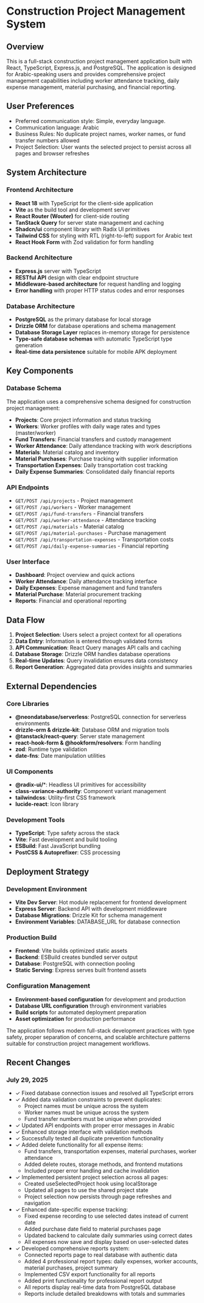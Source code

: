 # Construction Project Management System

## Overview

This is a full-stack construction project management application built with React, TypeScript, Express.js, and PostgreSQL. The application is designed for Arabic-speaking users and provides comprehensive project management capabilities including worker attendance tracking, daily expense management, material purchasing, and financial reporting.

## User Preferences

- Preferred communication style: Simple, everyday language.
- Communication language: Arabic
- Business Rules: No duplicate project names, worker names, or fund transfer numbers allowed
- Project Selection: User wants the selected project to persist across all pages and browser refreshes

## System Architecture

### Frontend Architecture
- **React 18** with TypeScript for the client-side application
- **Vite** as the build tool and development server
- **React Router (Wouter)** for client-side routing
- **TanStack Query** for server state management and caching
- **Shadcn/ui** component library with Radix UI primitives
- **Tailwind CSS** for styling with RTL (right-to-left) support for Arabic text
- **React Hook Form** with Zod validation for form handling

### Backend Architecture
- **Express.js** server with TypeScript
- **RESTful API** design with clear endpoint structure
- **Middleware-based architecture** for request handling and logging
- **Error handling** with proper HTTP status codes and error responses

### Database Architecture
- **PostgreSQL** as the primary database for local storage
- **Drizzle ORM** for database operations and schema management
- **Database Storage Layer** replaces in-memory storage for persistence
- **Type-safe database schemas** with automatic TypeScript type generation
- **Real-time data persistence** suitable for mobile APK deployment

## Key Components

### Database Schema
The application uses a comprehensive schema designed for construction project management:

- **Projects**: Core project information and status tracking
- **Workers**: Worker profiles with daily wage rates and types (master/worker)
- **Fund Transfers**: Financial transfers and custody management
- **Worker Attendance**: Daily attendance tracking with work descriptions
- **Materials**: Material catalog and inventory
- **Material Purchases**: Purchase tracking with supplier information
- **Transportation Expenses**: Daily transportation cost tracking
- **Daily Expense Summaries**: Consolidated daily financial reports

### API Endpoints
- `GET/POST /api/projects` - Project management
- `GET/POST /api/workers` - Worker management
- `GET/POST /api/fund-transfers` - Financial transfers
- `GET/POST /api/worker-attendance` - Attendance tracking
- `GET/POST /api/materials` - Material catalog
- `GET/POST /api/material-purchases` - Purchase management
- `GET/POST /api/transportation-expenses` - Transportation costs
- `GET/POST /api/daily-expense-summaries` - Financial reporting

### User Interface
- **Dashboard**: Project overview and quick actions
- **Worker Attendance**: Daily attendance tracking interface
- **Daily Expenses**: Expense management and fund transfers
- **Material Purchase**: Material procurement tracking
- **Reports**: Financial and operational reporting

## Data Flow

1. **Project Selection**: Users select a project context for all operations
2. **Data Entry**: Information is entered through validated forms
3. **API Communication**: React Query manages API calls and caching
4. **Database Storage**: Drizzle ORM handles database operations
5. **Real-time Updates**: Query invalidation ensures data consistency
6. **Report Generation**: Aggregated data provides insights and summaries

## External Dependencies

### Core Libraries
- **@neondatabase/serverless**: PostgreSQL connection for serverless environments
- **drizzle-orm & drizzle-kit**: Database ORM and migration tools
- **@tanstack/react-query**: Server state management
- **react-hook-form & @hookform/resolvers**: Form handling
- **zod**: Runtime type validation
- **date-fns**: Date manipulation utilities

### UI Components
- **@radix-ui/***: Headless UI primitives for accessibility
- **class-variance-authority**: Component variant management
- **tailwindcss**: Utility-first CSS framework
- **lucide-react**: Icon library

### Development Tools
- **TypeScript**: Type safety across the stack
- **Vite**: Fast development and build tooling
- **ESBuild**: Fast JavaScript bundling
- **PostCSS & Autoprefixer**: CSS processing

## Deployment Strategy

### Development Environment
- **Vite Dev Server**: Hot module replacement for frontend development
- **Express Server**: Backend API with development middleware
- **Database Migrations**: Drizzle Kit for schema management
- **Environment Variables**: DATABASE_URL for database connection

### Production Build
- **Frontend**: Vite builds optimized static assets
- **Backend**: ESBuild creates bundled server output
- **Database**: PostgreSQL with connection pooling
- **Static Serving**: Express serves built frontend assets

### Configuration Management
- **Environment-based configuration** for development and production
- **Database URL configuration** through environment variables
- **Build scripts** for automated deployment preparation
- **Asset optimization** for production performance

The application follows modern full-stack development practices with type safety, proper separation of concerns, and scalable architecture patterns suitable for construction project management workflows.

## Recent Changes

### July 29, 2025
- ✓ Fixed database connection issues and resolved all TypeScript errors
- ✓ Added data validation constraints to prevent duplicates:
  - Project names must be unique across the system
  - Worker names must be unique across the system  
  - Fund transfer numbers must be unique when provided
- ✓ Updated API endpoints with proper error messages in Arabic
- ✓ Enhanced storage interface with validation methods
- ✓ Successfully tested all duplicate prevention functionality
- ✓ Added delete functionality for all expense items:
  - Fund transfers, transportation expenses, material purchases, worker attendance
  - Added delete routes, storage methods, and frontend mutations
  - Included proper error handling and cache invalidation
- ✓ Implemented persistent project selection across all pages:
  - Created useSelectedProject hook using localStorage
  - Updated all pages to use the shared project state
  - Project selection now persists through page refreshes and navigation
- ✓ Enhanced date-specific expense tracking:
  - Fixed expense recording to use selected dates instead of current date
  - Added purchase date field to material purchases page
  - Updated backend to calculate daily summaries using correct dates
  - All expenses now save and display based on user-selected dates
- ✓ Developed comprehensive reports system:
  - Connected reports page to real database with authentic data
  - Added 4 professional report types: daily expenses, worker accounts, material purchases, project summary
  - Implemented CSV export functionality for all reports
  - Added print functionality for professional report output
  - All reports display real-time data from PostgreSQL database
  - Reports include detailed breakdowns with totals and summaries
